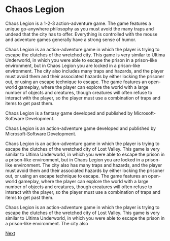 # Chaos Legion

Chaos Legion is a 1-2-3 action-adventure game. The game features a unique go-anywhere philosophy as you must avoid the many traps and undead that the city has to offer. Everything is controlled with the mouse and adventure games generally have a strong sense of humor.  
  

Chaos Legion is an action-adventure game in which the player is trying to escape the clutches of the wretched city. This game is very similar to Ultima Underworld, in which you were able to escape the prison in a prison-like environment, but in Chaos Legion you are locked in a prison-like environment. The city also includes many traps and hazards, and the player must avoid them and their associated hazards by either locking the prisoner out, or using an escape technique to escape. The game features an open-world gameplay, where the player can explore the world with a large number of objects and creatures, though creatures will often refuse to interact with the player, so the player must use a combination of traps and items to get past them.  
   
Chaos Legion is a fantasy game developed and published by Microsoft-Software Development.  
  
Chaos Legion is an action-adventure game developed and published by Microsoft-Software Development.  
  
Chaos Legion is an action-adventure game in which the player is trying to escape the clutches of the wretched city of Lost Valley. This game is very similar to Ultima Underworld, in which you were able to escape the prison in a prison-like environment, but in Chaos Legion you are locked in a prison-like environment. The city also has many traps and hazards, and the player must avoid them and their associated hazards by either locking the prisoner out, or using an escape technique to escape. The game features an open-world gameplay, where the player can explore the world with a large number of objects and creatures, though creatures will often refuse to interact with the player, so the player must use a combination of traps and items to get past them.    
  
Chaos Legion is an action-adventure game in which the player is trying to escape the clutches of the wretched city of Lost Valley. This game is very similar to Ultima Underworld, in which you were able to escape the prison in a prison-like environment.   The city also

[Next](195.md)